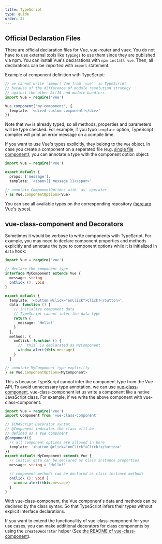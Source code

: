 ```yaml
---
title: TypeScript
type: guide
order: 25
---
```


## Official Declaration Files

There are official declaration files for Vue, vue-router and vuex. You do not have to use external tools like `typings` to use them since they are published via npm. You can install Vue's declarations with `npm install vue`. Then, all declarations can be imported with `import` statement.

Example of component definition with TypeScript:

``` ts
// we cannot write `import Vue from 'vue'` in TypeScript
// because of the difference of module resolution strategy
// against the other AltJS and module bundlers
import Vue = require('vue')

Vue.component('my-component', {
  template: '<div>A custom component!</div>'
})
```

Note that `Vue` is already typed, so all methods, properties and parameters will be type checked. For example, if you typo `template` option, TypeScript compiler will print an error message on a compile time.

If you want to use Vue's types explicitly, they belong to the `Vue` object. In case you create a component on a separated file (e.g. [single file component](single-file-components.html)), you can annotate a type with the component option object:

``` ts
import Vue = require('vue')

export default {
  props: ['message'],
  template: '<span>{{ message }}</span>'

// annotate ComponentOptions with `as` operator
} as Vue.ComponentOptions<Vue>
```

You can see all available types on the corresponding repository ([here are Vue's types](https://github.com/vuejs/vue/blob/dev/types/index.d.ts)).

## vue-class-component and Decorators

Sometimes it would be verbose to write components with TypeScript. For example, you may need to declare component properties and methods explicitly and annotate the type to component options while it is initialized in `data` hook:

``` ts
import Vue = require('vue')

// declare the component type
interface MyComponent extends Vue {
  message: string
  onClick (): void
}

export default {
  template: '<button @click="onClick">Click!</button>',
  data: function () {
    // initialize component data
    // TypeScript cannot infer the data type
    return {
      message: 'Hello!'
    }
  },
  methods: {
    onClick: function () {
      // `this` is declarated as MyComponent
      window.alert(this.message)
    }
  }

// annotate MyComponent type explicitly
} as Vue.ComponentOptions<MyComponent>
```

This is because TypeScript cannot infer the component type from the Vue API. To avoid unnecessary type annotation, we can use [vue-class-component](https://github.com/vuejs/vue-class-component). vue-class-component let us write a component like a native JavaScript class. For example, if we write the above component with vue-class-component:

``` ts
import Vue = require('vue')
import Component from 'vue-class-component'

// ECMAScript Decorator syntax
// @Component indicates the class will be
// defined as a Vue component
@Component({
  // all component options are allowed in here
  template: '<button @click="onClick">Click!</button>'
})
export default MyComponent extends Vue {
  // initial data can be declared as class instance properties
  message: string = 'Hello!'

  // component methods can be declared as class instance methods
  onClick (): void {
    window.alert(this.message)
  }
}
```

With vue-class-component, the Vue component's data and methods can be declared by the class syntax. So that TypeScript infers their types without explicit interface declarations.

If you want to extend the functionallity of vue-class-component for your use cases, you can make additional decorators for class components by using the `createDecorator` helper (See [the README of vue-class-component](https://github.com/vuejs/vue-class-component#create-custom-decorators)).
